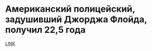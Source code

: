 # Американский полицейский, задушивший Джорджа Флойда, получил 22,5 года



[LINK](https://varlamov.ru/4299453.html)